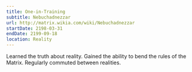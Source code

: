 ```yaml
---
title: One-in-Training
subtitle: Nebuchadnezzar
url: http://matrix.wikia.com/wiki/Nebuchadnezzar
startDate: 2198-03-31
endDate: 2199-09-18
location: Reality
---
```


Learned the truth about reality. Gained the ability to bend the rules of the Matrix. Regularly commuted between realities.
